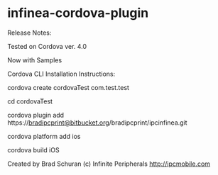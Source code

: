 infinea-cordova-plugin
========================

Release Notes:

Tested on Cordova ver. 4.0

Now with Samples

Cordova CLI Installation Instructions:

cordova create cordovaTest com.test.test

cd cordovaTest

cordova plugin add https://bradipcprint@bitbucket.org/bradipcprint/ipcinfinea.git

cordova platform add ios

cordova build iOS 


Created by Brad Schuran
(c) Infinite Peripherals
http://ipcmobile.com